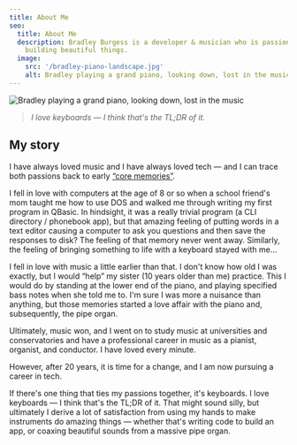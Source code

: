 ```yaml
---
title: About Me
seo:
  title: About Me
  description: Bradley Burgess is a developer & musician who is passionate about open source software and
    building beautiful things.
  image:
    src: '/bradley-piano-landscape.jpg'
    alt: Bradley playing a grand piano, looking down, lost in the music
---
```


![Bradley playing a grand piano, looking down, lost in the music](/bradley-piano-landscape.jpg)

> _I love keyboards — I think that's the TL;DR of it._

## My story

I have always loved music and I have always loved tech — and I can trace both
passions back to early [“core
memories”](https://insideout.fandom.com/wiki/Core_Memories).

I fell in love with computers at the age of 8 or so when a school friend's mom
taught me how to use DOS and walked me through writing my first program in
QBasic. In hindsight, it was a really trivial program (a CLI directory /
phonebook app), but that amazing feeling of putting words in a text editor
causing a computer to ask you questions and then save the responses to disk? The
feeling of that memory never went away. Similarly, the feeling of bringing
something to life with a keyboard stayed with me…

I fell in love with music a little earlier than that. I don't know how old I was
exactly, but I would “help” my sister (10 years older than me) practice. This I
would do by standing at the lower end of the piano, and playing specified bass
notes when she told me to. I'm sure I was more a nuisance than anything, but
those memories started a love affair with the piano and, subsequently, the pipe
organ.

Ultimately, music won, and I went on to study music at universities and
conservatories and have a professional career in music as a pianist, organist,
and conductor. I have loved every minute.

However, after 20 years, it is time for a change, and I am now pursuing a career
in tech.

If there's one thing that ties my passions together, it's keyboards. I love
keyboards — I think that's the TL;DR of it. That might sound silly, but
ultimately I derive a lot of satisfaction from using my hands to make
instruments do amazing things — whether that's writing code to build an app, or
coaxing beautiful sounds from a massive pipe organ.